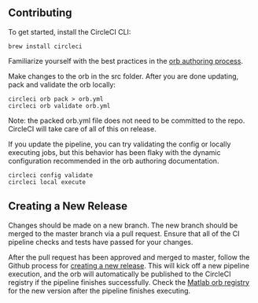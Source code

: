 ## Contributing

To get started, install the CircleCI CLI:

```
brew install circleci
```

Familiarize yourself with the best practices in the [orb authoring process](https://circleci.com/docs/2.0/orb-author/).

Make changes to the orb in the src folder. After you are done updating, pack and validate the orb locally:

```
circleci orb pack > orb.yml
circleci orb validate orb.yml
```
Note: the packed orb.yml file does not need to be committed to the repo. CircleCI will take care of all of this on release.

If you update the pipeline, you can try validating the config or locally executing jobs, but this behavior has been flaky with the dynamic configuration recommended in the orb authoring documentation.

```
circleci config validate
circleci local execute
```

## Creating a New Release

Changes should be made on a new branch. The new branch should be merged to the master branch via a pull request. Ensure that all of the CI pipeline checks and tests have passed for your changes. 

After the pull request has been approved and merged to master, follow the Github process for [creating a new release](https://docs.github.com/en/repositories/releasing-projects-on-github/managing-releases-in-a-repository). This will kick off a new pipeline execution, and the orb will automatically be published to the CircleCI registry if the pipeline finishes successfully. Check the [Matlab orb registry](https://circleci.com/developer/orbs/orb/mathworks/matlab) for the new version after the pipeline finishes executing.
